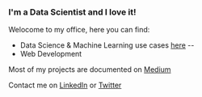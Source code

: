 ### I'm a Data Scientist and I love it!

Welocome to my office, here you can find:

- Data Science & Machine Learning use cases [here]()
--
- Web Development

Most of my projects are documented on [Medium](https://mdipietro09.medium.com/)

Contact me on [LinkedIn](https://www.linkedin.com/in/mauro-di-pietro-56a1366b/) or [Twitter](https://twitter.com/maurodp90)

<!--
**mdipietro09/mdipietro09** is a ✨ _special_ ✨ repository because its `README.md` (this file) appears on your GitHub profile.

Here are some ideas to get you started:

- 🔭 I’m currently working on ...
- 🌱 I’m currently learning ...
- 👯 I’m looking to collaborate on ...
- 🤔 I’m looking for help with ...
- 💬 Ask me about ...
- 📫 How to reach me: ...
- 😄 Pronouns: ...
- ⚡ Fun fact: ...
-->
